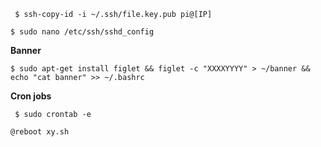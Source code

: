


` $ ssh-copy-id -i ~/.ssh/file.key.pub pi@[IP]` 

` $ sudo nano /etc/ssh/sshd_config ` 


**Banner** 

` $ sudo apt-get install figlet && figlet -c "XXXXYYYY" > ~/banner && echo "cat banner" >> ~/.bashrc ` 

**Cron jobs** 

` $ sudo crontab -e` 

` @reboot xy.sh `
